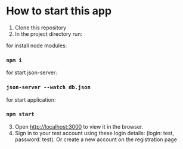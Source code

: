 # How to start this app

1. Clone this repository
2. In the project directory run:

for install node modules:
### `npm i`
for start json-server:
### `json-server --watch db.json`
for start application:
### `npm start`

3. Open [http://localhost:3000](http://localhost:3000) to view it in the browser.
4. Sign in to your test account using these login details: (login: test, password: test). Or create a new account on the registration page
